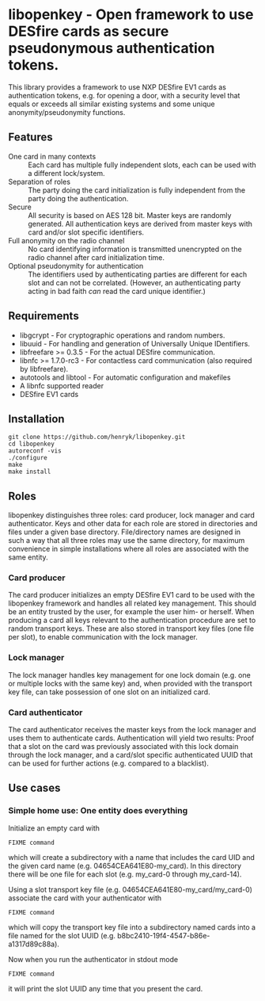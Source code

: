# libopenkey - Open framework to use DESfire cards as secure pseudonymous authentication tokens.

This library provides a framework to use NXP DESfire EV1 cards as authentication tokens, e.g. for opening a door, with a security level that equals or exceeds all similar existing systems and some unique anonymity/pseudonymity functions.

## Features
<dl>
  <dt>One card in many contexts</dt>
  <dd>Each card has multiple fully independent slots, each can be used with a different lock/system.</dd>
  <dt>Separation of roles</dt>
  <dd>The party doing the card initialization is fully independent from the party doing the authentication.</dd> 
  <dt>Secure</dt>
  <dd>All security is based on AES 128 bit. Master keys are randomly generated. All authentication keys are derived from master keys with card and/or slot specific identifiers.</dd>
  <dt>Full anonymity on the radio channel</dt>
  <dd>No card identifying information is transmitted unencrypted on the radio channel after card initialization time.</dd>
  <dt>Optional pseudonymity for authentication</dt>
  <dd>The identifiers used by authenticating parties are different for each slot and can not be correlated. (However, an authenticating party acting in bad faith <em>can</em> read the card unique identifier.)</dd>
</dl>

## Requirements
 * libgcrypt - For cryptographic operations and random numbers.
 * libuuid - For handling and generation of Universally Unique IDentifiers.
 * libfreefare >= 0.3.5 - For the actual DESfire communication.
 * libnfc >= 1.7.0-rc3 - For contactless card communication (also required by libfreefare).
 * autotools and libtool - For automatic configuration and makefiles
 * A libnfc supported reader
 * DESfire EV1 cards

## Installation
    git clone https://github.com/henryk/libopenkey.git
    cd libopenkey
    autoreconf -vis
    ./configure
    make
    make install
 
## Roles
 
libopenkey distinguishes three roles: card producer, lock manager and card authenticator. Keys and other data for each role are stored in directories and files under a given base directory. File/directory names are designed in such a way that all three roles may use the same directory, for maximum convenience in simple installations where all roles are associated with the same entity.   
 
### Card producer
The card producer initializes an empty DESfire EV1 card to be used with the libopenkey framework and handles all related key management. This should be an entity trusted by the user, for example the user him- or herself. When producing a card all keys relevant to the authentication procedure are set to random transport keys. These are also stored in transport key files (one file per slot), to enable communication with the lock manager.
 
### Lock manager
The lock manager handles key management for one lock domain (e.g. one or multiple locks with the same key) and, when provided with the transport key file, can take possession of one slot on an initialized card.
 
### Card authenticator
The card authenticator receives the master keys from the lock manager and uses them to authenticate cards. Authentication will yield two results: Proof that a slot on the card was previously associated with this lock domain through the lock manager, and a card/slot specific authenticated UUID that can be used for further actions (e.g. compared to a blacklist).

## Use cases

### Simple home use: One entity does everything
Initialize an empty card with 

    FIXME command

which will create a subdirectory with a name that includes the card UID and the given card name (e.g. 04654CEA641E80-my_card). In this directory there will be one file for each slot (e.g. my_card-0 through my_card-14).

Using a slot transport key file (e.g. 04654CEA641E80-my_card/my_card-0) associate the card with your authenticator with

    FIXME command

which will copy the transport key file into a subdirectory named cards into a file named for the slot UUID (e.g. b8bc2410-19f4-4547-b86e-a1317d89c88a).

Now when you run the authenticator in stdout mode

    FIXME command

it will print the slot UUID any time that you present the card.
